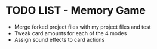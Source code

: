 # TODO LIST - Memory Game

- Merge forked project files with my project files and test
- Tweak card amounts for each of the 4 modes
- Assign sound effects to card actions
